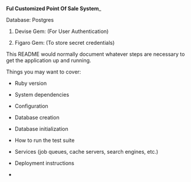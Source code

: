 ____________________________Ful Customized Point Of Sale System_____________________________

Database: Postgres

1. Devise Gem: (For User Authentication)

2. Figaro Gem: (To store secret credentials)

This README would normally document whatever steps are necessary to get the
application up and running.

Things you may want to cover:

* Ruby version

* System dependencies

* Configuration

* Database creation

* Database initialization

* How to run the test suite

* Services (job queues, cache servers, search engines, etc.)

* Deployment instructions

* 
